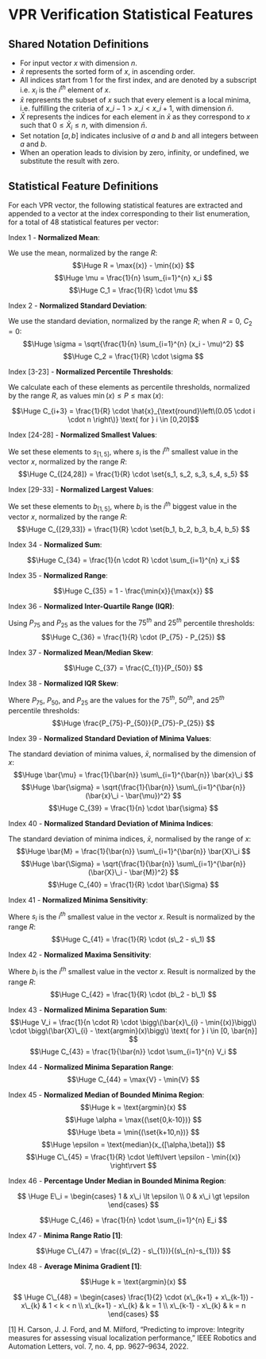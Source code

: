 # VPR Verification Statistical Features

## Shared Notation Definitions
- For input vector $x$ with dimension $n$.
- $\hat{x}$ represents the sorted form of $x$, in ascending order.
- All indices start from 1 for the first index, and are denoted by a subscript i.e. $x_i$ is the $i^{th}$ element of $x$.
- $\bar{x}$ represents the subset of $x$ such that every element is a local minima, i.e. fulfilling the criteria of $x\_{i-1} \gt x\_{i} \lt x\_{i+1}$, with dimension $\bar{n}$.
- $\bar{X}$ represents the indices for each element in $\bar{x}$ as they correspond to $x$ such that $0 \le \bar{X}_{i} \le n$, with dimension $\bar{n}$.
- Set notation $[a,b]$ indicates inclusive of $a$ and $b$ and all integers between $a$ and $b$.
- When an operation leads to division by zero, infinity, or undefined, we substitute the result with zero.

## Statistical Feature Definitions
For each VPR vector, the following statistical features are extracted and appended to a vector at the index corresponding to their list enumeration, for a total of 48 statistical features per vector:

Index 1 - <b>Normalized Mean</b>:

We use the mean, normalized by the range $R$:
$$\Huge R = \max{(x)} - \min{(x)} $$
$$\Huge \mu = \frac{1}{n} \sum_{i=1}^{n} x_i $$
$$\Huge C_1 = \frac{1}{R} \cdot \mu $$  

Index 2 - <b>Normalized Standard Deviation</b>:

We use the standard deviation, normalized by the range $R$; when $R = 0$, $C_2 = 0$:
$$\Huge \sigma = \sqrt{\frac{1}{n} \sum_{i=1}^{n} (x_i - \mu)^2} $$
$$\Huge C_2 = \frac{1}{R} \cdot \sigma $$  

Index [3-23] - <b>Normalized Percentile Thresholds</b>:

We calculate each of these elements as percentile thresholds, normalized by the range $R$, as values $\min{(x)} \le P \le \max{(x)}$:

$$\Huge C_{i+3} = \frac{1}{R} \cdot \hat{x}_{\text{round}\left\(0.05 \cdot i \cdot n \right\)} \text{  for } i \in [0,20]$$
  
Index [24-28] - <b>Normalized Smallest Values</b>:

We set these elements to $s_{[1,5]}$, where $s_i$ is the $i^{th}$ smallest value in the vector $x$, normalized by the range $R$:
$$\Huge C_{[24,28]} = \frac{1}{R} \cdot \set{s_1, s_2, s_3, s_4, s_5} $$
  
Index [29-33] - <b>Normalized Largest Values</b>:

We set these elements to $b_{[1,5]}$, where $b_i$ is the $i^{th}$ biggest value in the vector $x$, normalized by the range $R$:
$$\Huge C_{[29,33]} = \frac{1}{R} \cdot \set{b_1, b_2, b_3, b_4, b_5} $$
  
Index 34 - <b>Normalized Sum</b>:

$$\Huge C_{34} = \frac{1}{n \cdot R} \cdot \sum_{i=1}^{n} x_i $$  

Index 35 - <b>Normalized Range</b>:

$$\Huge C_{35} = 1 - \frac{\min{x}}{\max{x}} $$  

Index 36 - <b>Normalized Inter-Quartile Range (IQR)</b>:

Using $P_{75}$ and $P_{25}$ as the values for the $75^{th}$ and $25^{th}$ percentile thresholds:
$$\Huge C_{36} = \frac{1}{R} \cdot (P_{75} - P_{25}) $$  
 
  
Index 37 - <b>Normalized Mean/Median Skew</b>:

$$\Huge C_{37} = \frac{C_{1}}{P_{50}} $$  

Index 38 - <b>Normalized IQR Skew</b>:

Where $P_{75}$, $P_{50}$, and $P_{25}$ are the values for the $75^{th}$, $50^{th}$, and $25^{th}$ percentile thresholds:
$$\Huge \frac{P_{75}-P_{50}}{P_{75}-P_{25}} $$  
  
Index 39 - <b>Normalized Standard Deviation of Minima Values</b>:

The standard deviation of minima values, $\bar{x}$, normalised by the dimension of $x$:
$$\Huge \bar{\mu} = \frac{1}{\bar{n}} \sum\_{i=1}^{\bar{n}} \bar{x}\_i $$
$$\Huge \bar{\sigma} = \sqrt{\frac{1}{\bar{n}} \sum\_{i=1}^{\bar{n}} (\bar{x}\_i - \bar{\mu})^2} $$
$$\Huge C_{39} = \frac{1}{n} \cdot \bar{\sigma} $$

Index 40 - <b>Normalized Standard Deviation of Minima Indices</b>:

The standard deviation of minima indices, $\bar{x}$, normalised by the range of $x$:
$$\Huge \bar{M} = \frac{1}{\bar{n}} \sum\_{i=1}^{\bar{n}} \bar{X}\_i $$
$$\Huge \bar{\Sigma} = \sqrt{\frac{1}{\bar{n}} \sum\_{i=1}^{\bar{n}} (\bar{X}\_i - \bar{M})^2} $$
$$\Huge C_{40} = \frac{1}{R} \cdot \bar{\Sigma} $$

Index 41 - <b>Normalized Minima Sensitivity</b>:

Where $s_i$ is the $i^{th}$ smallest value in the vector $x$. Result is normalized by the range $R$:
$$\Huge C_{41} = \frac{1}{R} \cdot (s\_2 - s\_1) $$

Index 42 - <b>Normalized Maxima Sensitivity</b>:

Where $b_i$ is the $i^{th}$ smallest value in the vector $x$. Result is normalized by the range $R$:
$$\Huge C_{42} = \frac{1}{R} \cdot (b\_2 - b\_1) $$
  
Index 43 - <b>Normalized Minima Separation Sum</b>:
$$\Huge V_i = \frac{1}{n \cdot R} \cdot \bigg\(\bar{x}\_{i} - \min{(x)}\bigg\) \cdot \bigg\(\bar{X}\_{i} - \text{argmin}(x)\bigg\) \text{  for } i \in [0, \bar{n}] $$
$$\Huge C_{43} = \frac{1}{\bar{n}} \cdot \sum_{i=1}^{n} V_i $$  

Index 44 - <b>Normalized Minima Separation Range</b>:
$$\Huge C_{44} = \max{V} - \min{V} $$ 
  
Index 45 - <b>Normalized Median of Bounded Minima Region</b>:  
$$\Huge k = \text{argmin}(x) $$
$$\Huge \alpha = \max{(\set{0,k-10})} $$
$$\Huge \beta = \min{(\set{k+10,n})} $$
$$\Huge \epsilon = \text{median}(x_{[\alpha,\beta]}) $$
$$\Huge C\_{45} = \frac{1}{R} \cdot \left\lvert \epsilon - \min{(x)} \right\rvert $$

Index 46 - <b>Percentage Under Median in Bounded Minima Region</b>:

$$
\Huge
E\_i = \begin{cases}
                 1 & x\_i \lt \epsilon \\
                 0 & x\_i \gt \epsilon
\end{cases}
$$

$$\Huge C_{46} = \frac{1}{n} \cdot \sum_{i=1}^{n} E_i $$  

Index 47 - <b>Minima Range Ratio [1]</b>:

$$\Huge C\_{47} = \frac{(s\_{2} - s\_{1})}{(s\_{n}-s_{1})} $$

Index 48 - <b>Average Minima Gradient [1]</b>:

$$\Huge k = \text{argmin}(x) $$

$$
\Huge
C\_{48} = \begin{cases}
                 \frac{1}{2} \cdot (x\_{k+1} + x\_{k-1}) - x\_{k} & 1 < k < n \\
                 x\_{k+1} - x\_{k} & k = 1 \\
                 x\_{k-1} - x\_{k} & k = n
\end{cases}
$$

[1] H. Carson, J. J. Ford, and M. Milford, “Predicting to improve: Integrity measures for assessing visual localization performance,” IEEE Robotics and Automation Letters, vol. 7, no. 4, pp. 9627–9634, 2022.
